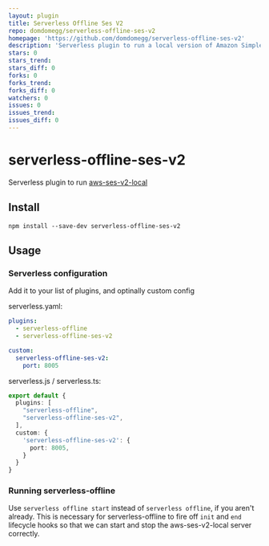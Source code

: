 ```yaml
---
layout: plugin
title: Serverless Offline Ses V2
repo: domdomegg/serverless-offline-ses-v2
homepage: 'https://github.com/domdomegg/serverless-offline-ses-v2'
description: 'Serverless plugin to run a local version of Amazon Simple Email Service (SES) supporting the V2 API'
stars: 0
stars_trend: 
stars_diff: 0
forks: 0
forks_trend: 
forks_diff: 0
watchers: 0
issues: 0
issues_trend: 
issues_diff: 0
---
```



# serverless-offline-ses-v2

Serverless plugin to run [aws-ses-v2-local](https://github.com/domdomegg/aws-ses-v2-local)

## Install

```
npm install --save-dev serverless-offline-ses-v2
```

## Usage

### Serverless configuration

Add it to your list of plugins, and optinally custom config

serverless.yaml:

```yaml
plugins:
  - serverless-offline
  - serverless-offline-ses-v2

custom:
  serverless-offline-ses-v2:
    port: 8005
```

serverless.js / serverless.ts:

```ts
export default {
  plugins: [
    "serverless-offline",
    "serverless-offline-ses-v2",
  ],
  custom: {
    'serverless-offline-ses-v2': {
      port: 8005,
    }
  }
}
```

### Running serverless-offline

Use `serverless offline start` instead of `serverless offline`, if you aren't already. This is necessary for serverless-offline to fire off `init` and `end` lifecycle hooks so that we can start and stop the aws-ses-v2-local server correctly.
